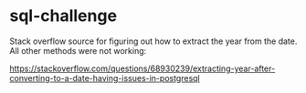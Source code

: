 # sql-challenge

Stack overflow source for figuring out how to extract the year from the date. All other methods were not working:
 
https://stackoverflow.com/questions/68930239/extracting-year-after-converting-to-a-date-having-issues-in-postgresql